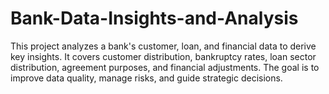 # Bank-Data-Insights-and-Analysis
This project analyzes a bank's customer, loan, and financial data to derive key insights. It covers customer distribution, bankruptcy rates, loan sector distribution, agreement purposes, and financial adjustments. The goal is to improve data quality, manage risks, and guide strategic decisions.
